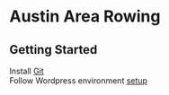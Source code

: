 # Austin Area Rowing  
## Getting Started  
Install [Git](https://gist.github.com/derhuerst/1b15ff4652a867391f03)  
Follow Wordpress environment [setup](https://codex.wordpress.org/Installing_WordPress_Locally_on_Your_Mac_With_MAMP)  
